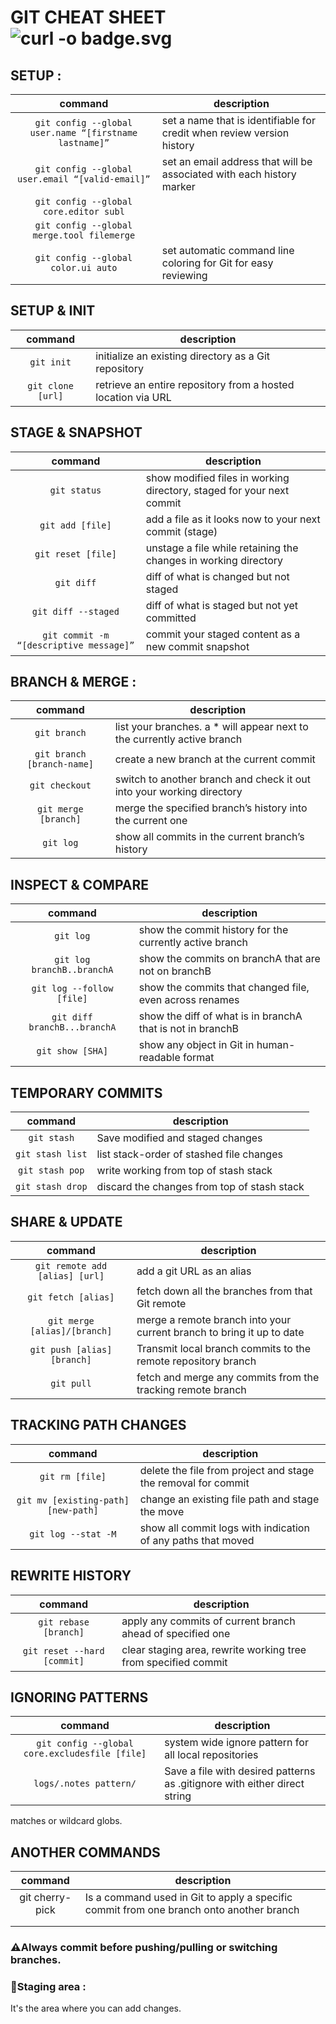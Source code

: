 # GIT CHEAT SHEET ![curl -o badge.svg](https://img.shields.io/badge/GIT%20%20-orange?style=for-the-badge&logo=git)
## SETUP :  
| command |description |
|:-----------:|---------|
| ```git config --global user.name “[firstname lastname]”```            | set a name that is identifiable for credit when review version history        |
|   ```git config --global user.email “[valid-email]”```          |set an email address that will be associated with each history marker         |
|```git config --global core.editor subl```             |         |
| ```git config --global merge.tool filemerge```            |         |
|```git config --global color.ui auto```|set automatic command line coloring for Git for easy reviewing|
## SETUP & INIT
| command | description |
|:-------:|-------------|
|```git init```      |initialize an existing directory as a Git repository             |
|```git clone [url]```         |retrieve an entire repository from a hosted location via URL             |
## STAGE & SNAPSHOT
| command | description |
|:-------:|-------------|
|```git status```         |show modified files in working directory, staged for your next commit             |
|```git add [file]```         |add a file as it looks now to your next commit (stage)             |
|```git reset [file]```         |unstage a file while retaining the changes in working directory             |
|```git diff```         |diff of what is changed but not staged             |
|```git diff --staged```         |diff of what is staged but not yet committed             |
|```git commit -m “[descriptive message]”```         |commit your staged content as a new commit snapshot             |
## BRANCH & MERGE :
| command | description |
|:-------:|-------------|
|```git branch```         | list your branches. a * will appear next to the currently active branch            |
|```git branch [branch-name]```         |create a new branch at the current commit             |
|```git checkout```         |switch to another branch and check it out into your working directory             |
|```git merge [branch]```         |merge the specified branch’s history into the current one             |
|```git log```         |show all commits in the current branch’s history             |
## INSPECT & COMPARE
| command | description |
|:-------:|-------------|
|```git log```         |show the commit history for the currently active branch             |
|```git log branchB..branchA```         | show the commits on branchA that are not on branchB            |
| ```git log --follow [file]```        | show the commits that changed file, even across renames            |
|```git diff branchB...branchA```         |show the diff of what is in branchA that is not in branchB             |
|```git show [SHA]```         | show any object in Git in human-readable format            |
## TEMPORARY COMMITS
| command | description |
|:-------:|-------------|
|```git stash```         | Save modified and staged changes            |
|```git stash list```         |list stack-order of stashed file changes             |
|```git stash pop```         |write working from top of stash stack             |
|```git stash drop```         | discard the changes from top of stash stack            |
## SHARE & UPDATE
| command | description |
|:-------:|-------------|
|```git remote add [alias] [url]```         |add a git URL as an alias             |
|```git fetch [alias]```         | fetch down all the branches from that Git remote            |
|```git merge [alias]/[branch]```         |merge a remote branch into your current branch to bring it up to date             |
|```git push [alias] [branch]```         |Transmit local branch commits to the remote repository branch             |
|```git pull```       | fetch and merge any commits from the tracking remote branch          |
## TRACKING PATH CHANGES
| command | description |
|:-------:|-------------|
|```git rm [file]```         | delete the file from project and stage the removal for commit            |
|```git mv [existing-path] [new-path]```         |change an existing file path and stage the move             |
|```git log --stat -M```         |show all commit logs with indication of any paths that moved             |
## REWRITE HISTORY
| command | description |
|:-------:|-------------|
|```git rebase [branch]```         |apply any commits of current branch ahead of specified one             |
|```git reset --hard [commit]```         | clear staging area, rewrite working tree from specified commit            |
## IGNORING PATTERNS
| command | description |
|:-------:|-------------|
|```git config --global core.excludesfile [file]```      |system wide ignore pattern for all local repositories             |
|```logs/.notes pattern/```         |  Save a file with desired patterns as .gitignore with either direct string
matches or wildcard globs.
## ANOTHER COMMANDS 
| command | description |
|:-------:|-------------|
|   git cherry-pick <hash-du-commit>      |  Is a command used in Git to apply a specific commit from one branch onto another branch           |
|         |             |
|         |             |
### ⚠️Always commit before pushing/pulling or switching branches.


### 🚨Staging area : 
It's the area where you can add changes.